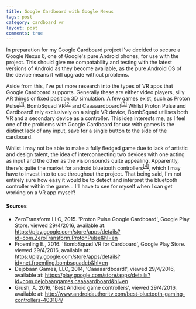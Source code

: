```yaml
---
title: Google Cardboard with Google Nexus
tags: post
category: cardboard_vr
layout: post
comments: true
---
```


<p>In preparation for my Google Cardboard project I've decided to secure a Google Nexus 6, one of Google's pure Android phones, for use with the project. This should give me compatability and testing with the latest versions of Android as they become available, as the pure Android OS of the device means it will upgrade without problems.</p>

<p>Aside from this, I've put more research into the types of VR apps that Google Cardboard supports. Generally these are either video players, silly AR things or fixed position 3D simulation. A few games exist, such as Proton Pulse<sup><a href="#s1">[1]</a></sup>, BombSquad VR<sup><a href="#s2">[2]</a></sup> and Caaaaardboard!<sup><a href="#s3">[3]</a></sup> Whilst Proton Pulse and Cardboard! rely exclusively on a single VR device, BombSquad utilises both VR and a secondary device as a controller. This idea interests me, as I feel one of the problems with Google Cardboard for use with games is the distinct lack of any input, save for a single button to the side of the cardboard.</p>

<p>Whilst I may not be able to make a fully fledged game due to lack of artistic and design talent, the idea of interconnecting two devices with one acting as input and the other as the vision sounds quite appealing. Apparently, there's quite the market for android bluetooth controllers<sup><a href="#s4">[4]</a></sup>, which I may have to invest into to use throughout the project. That being said, I'm not entirely sure how easy it would be to detect and interpret the bluetooth controller within the game... I'll have to see for myself when I can get working on a VR app myself!</p>

<h4>Sources</h4>
<ul class="sources">
  <li id="s1">ZeroTransform LLC, 2015. 'Proton Pulse Google Cardboard', Google Play Store. viewed 29/4/2016, available at: <a href="https://play.google.com/store/apps/details?id=com.ZeroTransform.ProtonPulse&hl=en">https://play.google.com/store/apps/details?id=com.ZeroTransform.ProtonPulse&hl=en</a></li>
  <li id="s2">Froemling E., 2016. 'BombSquad VR for Cardboard', Google Play Store. viewed 29/4/2016, available at: <a href="https://play.google.com/store/apps/details?id=net.froemling.bombsquadcb&hl=en">https://play.google.com/store/apps/details?id=net.froemling.bombsquadcb&hl=en</a></li>
  <li id="s3">Dejobaan Games, LLC, 2014, 'Caaaaardboard!', viewed 29/4/2016, available at: <a href="https://play.google.com/store/apps/details?id=com.dejobaangames.caaaaardboard&hl=en">https://play.google.com/store/apps/details?id=com.dejobaangames.caaaaardboard&hl=en</a></li>
  <li id="s4">Grush, A. 2016, 'Best Android game controllers', viewed 29/4/2016, available at: <a href="http://www.androidauthority.com/best-bluetooth-gaming-controllers-403184/">http://www.androidauthority.com/best-bluetooth-gaming-controllers-403184/</a></li>
</ul>